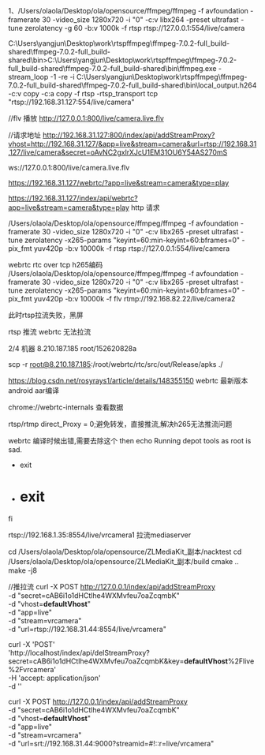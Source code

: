1、/Users/olaola/Desktop/ola/opensource/ffmpeg/ffmpeg  -f avfoundation -framerate 30 -video_size 1280x720 -i "0" -c:v libx264 -preset ultrafast -tune zerolatency -g 60 -b:v 1000k  -f rtsp rtsp://127.0.0.1:554/live/camera

C:\Users\yangjun\Desktop\work\rtspffmpeg\ffmpeg-7.0.2-full_build-shared\ffmpeg-7.0.2-full_build-shared\bin>C:\Users\yangjun\Desktop\work\rtspffmpeg\ffmpeg-7.0.2-full_build-shared\ffmpeg-7.0.2-full_build-shared\bin\ffmpeg.exe -stream_loop -1 -re -i C:\Users\yangjun\Desktop\work\rtspffmpeg\ffmpeg-7.0.2-full_build-shared\ffmpeg-7.0.2-full_build-shared\bin\local_output.h264   -c:v copy -c:a copy -f rtsp -rtsp_transport tcp "rtsp://192.168.31.127:554/live/camera"


//flv 播放
http://127.0.0.1:800/live/camera.live.flv

//请求地址
http://192.168.31.127:800/index/api/addStreamProxy?vhost=http://192.168.31.127/&app=live&stream=camera&url=rtsp://192.168.31.127/live/camera&secret=oAvNC2gxlrXJcU1EM31OU6Y54AS270mS


ws://127.0.0.1:800/live/camera.live.flv

https://192.168.31.127/webrtc/?app=live&stream=camera&type=play

https://192.168.31.127/index/api/webrtc?app=live&stream=camera&type=play  http 请求


/Users/olaola/Desktop/ola/opensource/ffmpeg/ffmpeg -f avfoundation -framerate 30 -video_size 1280x720 -i "0" -c:v libx265 -preset ultrafast -tune zerolatency -x265-params "keyint=60:min-keyint=60:bframes=0" -pix_fmt yuv420p -b:v 10000k -f rtsp rtsp://127.0.0.1:554/live/camera


webrtc rtc over tcp h265编码
/Users/olaola/Desktop/ola/opensource/ffmpeg/ffmpeg -f avfoundation -framerate 30 -video_size 1280x720 -i "0" -c:v libx265 -preset ultrafast -tune zerolatency -x265-params "keyint=60:min-keyint=60:bframes=0" -pix_fmt yuv420p -b:v 10000k -f flv rtmp://192.168.82.22/live/camera2

此时rtsp拉流失败，黑屏


rtsp 推流
webrtc 无法拉流



2/4 机器
8.210.187.185  root/152620828a


scp -r root@8.210.187.185:/root/webrtc/rtc/src/out/Release/apks ./

https://blog.csdn.net/rosyrays1/article/details/148355150 webrtc 最新版本android aar编译

chrome://webrtc-internals 查看数据

rtsp/rtmp direct_Proxy = 0;避免转发，直接推流,解决h265无法推流问题


webrtc 编译时候出错,需要去除这个
then
   echo Running depot tools as root is sad.
-  exit
+ # exit
 fi

 rtsp://192.168.1.35:8554/live/vrcamera1  拉流mediaserver

cd /Users/olaola/Desktop/ola/opensource/ZLMediaKit_副本/nacktest 
cd /Users/olaola/Desktop/ola/opensource/ZLMediaKit_副本/build
cmake ..
make -j8


//推拉流
curl -X POST http://127.0.0.1/index/api/addStreamProxy \
  -d "secret=cAB6i1o1dHCtlhe4WXMvfeu7oaZcqmbK" \
  -d "vhost=__defaultVhost__" \
  -d "app=live" \
  -d "stream=vrcamera" \
  -d "url=rtsp://192.168.31.44:8554/live/vrcamera"




curl -X 'POST' \
  'http://localhost/index/api/delStreamProxy?secret=cAB6i1o1dHCtlhe4WXMvfeu7oaZcqmbK&key=__defaultVhost__%2Flive%2Fvrcamera' \
  -H 'accept: application/json' \
  -d ''



  curl -X POST http://127.0.0.1/index/api/addStreamProxy \
  -d "secret=cAB6i1o1dHCtlhe4WXMvfeu7oaZcqmbK" \
  -d "vhost=__defaultVhost__" \
  -d "app=live" \
  -d "stream=vrcamera" \
  -d "url=srt://192.168.31.44:9000?streamid=#!::r=live/vrcamera"
